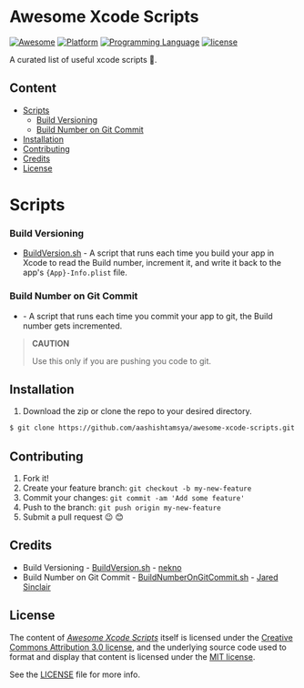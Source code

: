 # Awesome Xcode Scripts


[![Awesome](https://cdn.rawgit.com/sindresorhus/awesome/d7305f38d29fed78fa85652e3a63e154dd8e8829/media/badge.svg)](https://github.com/aashishtamsya/awesome-xcode-scripts)
[![Platform](https://img.shields.io/badge/platform-Xcode-lightgrey.svg)](https://developer.apple.com/xcode/)
[![Programming Language](https://img.shields.io/badge/language-shell-yellow.svg)](https://en.wikipedia.org/wiki/Shell_script)
[![license](https://img.shields.io/badge/license-MIT-blue.svg)](LICENSE.md)

A curated list of useful xcode scripts 📝.

## Content
  

-	[Scripts](#scripts)
	-	[Build Versioning](#build-versioning)
	-	[Build Number on Git Commit](#build-number-on-git-commit)
-	[Installation](#installation)
-	[Contributing](#contributing)
-	[Credits](#credits)
-	[License](#license)
  
  
# Scripts 

### Build Versioning

*	[BuildVersion.sh](BuildVersion.sh)	-	A script that runs each time you build your app in Xcode to read the Build number, increment it, and write it back to the app's `{App}-Info.plist` file.

### Build Number on Git Commit

* []() - A script that runs each time you commit your app to git, the Build number gets incremented.

> **CAUTION**
>
> Use this only if you are pushing you code to git.

## Installation

1. Download the zip or clone the repo to your desired directory.

```sh
$ git clone https://github.com/aashishtamsya/awesome-xcode-scripts.git
```


## Contributing

1. Fork it!
2. Create your feature branch: `git checkout -b my-new-feature`
3. Commit your changes: `git commit -am 'Add some feature'`
4. Push to the branch: `git push origin my-new-feature`
5. Submit a pull request 😉 😊
  
## Credits
  
*	Build Versioning - [BuildVersion.sh](/BuildVersion.sh)	- [nekno](http://stackoverflow.com/users/110776/nekno)
*	Build Number on Git Commit - [BuildNumberOnGitCommit.sh](/BuildNumberOnGitCommit.sh)	- [Jared Sinclair](http://jaredsinclair.com/)

## License

The content of [*Awesome Xcode Scripts*](https://github.com/aashishtamsya/awesome-xcode-scripts) itself is licensed under the [Creative Commons Attribution 3.0 license](https://creativecommons.org/licenses/by/3.0/us/deed.en_US), and the underlying source code used to format and display that content is licensed under the [MIT license](https://opensource.org/licenses/mit-license.php).

See the [LICENSE](LICENSE.md) file for more info.